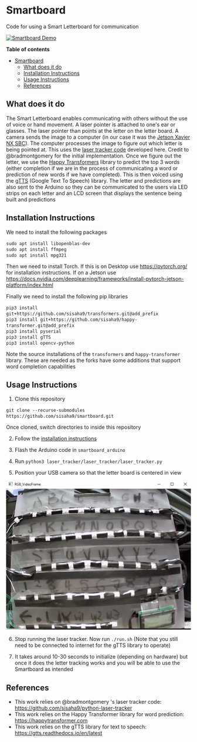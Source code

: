 
# Smartboard

Code for using a Smart Letterboard for communication

[![Smartboard Demo](https://img.youtube.com/vi/mBM8xdmeRIA/0.jpg)](https://youtu.be/mBM8xdmeRIA "Smartboard Demo")

**Table of contents**

- [Smartboard](#smartboard)
  - [What does it do](#what-does-it-do)
  - [Installation Instructions](#installation-instructions)
  - [Usage Instructions](#usage-instructions)
  - [References](#references)

## What does it do

The Smart Letterboard enables communicating with others without the use of voice or hand movement. A laser pointer is attached to one's ear or glasses. The laser pointer than points at the letter on the letter board. A camera sends the image to a computer (in our case it was the [Jetson Xavier NX SBC](https://www.nvidia.com/en-us/autonomous-machines/embedded-systems/jetson-xavier-nx/)). The computer processes the image to figure out which letter is being pointed at. This uses the [laser tracker code](https://github.com/sisaha9/python-laser-tracker) developed here. Credit to @bradmontgomery for the initial implementation. Once we figure out the letter, we use the [Happy Transformers](https://happytransformer.com/) library to predict the top 3 words (either completion if we are in the process of communicating a word or prediction of new words if we have completed). This is then voiced using the [gTTS](https://gtts.readthedocs.io/en/latest/) (Google Text To Speech) library. The letter and predictions are also sent to the Arduino so they can be communicated to the users via LED strips on each letter and an LCD screen that displays the sentence being built and predictions
  
## Installation Instructions

We need to install the following packages

```
sudo apt install libopenblas-dev
sudo apt install ffmpeg
sudo apt install mpg321
```

Then we need to install Torch. If this is on Desktop use https://pytorch.org/ for installation instructions. If on a Jetson use https://docs.nvidia.com/deeplearning/frameworks/install-pytorch-jetson-platform/index.html

Finally we need to install the following pip libraries

```
pip3 install git+https://github.com/sisaha9/transformers.git@add_prefix
pip3 install git+https://github.com/sisaha9/happy-transformer.git@add_prefix
pip3 install pyserial
pip3 install gTTS
pip3 install opencv-python
```
Note the source installations of the `transformers` and `happy-transformer` library. These are needed as the forks have some additions that support word completion capabilities

## Usage Instructions

1. Clone this repository
```
git clone --recurse-submodules https://github.com/sisaha9/smartboard.git
```
Once cloned, switch directories to inside this repository

2. Follow the [installation instructions](#installation-instructions)

3. Flash the Arduino code in `smartboard_arduino`

4. Run `python3 laser_tracker/laser_tracker/laser_tracker.py`

5. Position your USB camera so that the letter board is centered in view

![Smartboard Position](media/letterboard_position.png)

6. Stop running the laser tracker. Now run `./run.sh` (Note that you still need to be connected to internet for the gTTS library to operate)

7. It takes around 10-30 seconds to initialize (depending on hardware) but once it does the letter tracking works and you will be able to use the Smartboard as intended

## References

- This work relies on @bradmontgomery 's laser tracker code: https://github.com/sisaha9/python-laser-tracker
- This work relies on the Happy Transformer library for word prediction: https://happytransformer.com
- This work relies on the gTTS library for text to speech: https://gtts.readthedocs.io/en/latest
